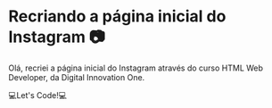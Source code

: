 # Recriando a página inicial do Instagram :camera:

Olá, recriei a página inicial do Instagram através do curso  HTML Web Developer, da Digital Innovation One.



:computer:Let's Code!:computer:

